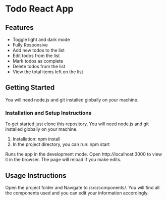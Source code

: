 # Todo React App

## Features 
- Toggle light and dark mode
- Fully Responsive
- Add new todos to the list
- Edit todos from the list
- Mark todos as complete
- Delete todos from the list
- View the total items left on the list

## Getting Started
You will need node.js and git installed globally on your machine.

### Installation and Setup Instructions
To get started just clone this repository. You will need node.js and git installed globally on your machine.

1. Installation: npm install
2. In the project directory, you can run: npm start

Runs the app in the development mode.
Open http://localhost:3000 to view it in the browser. The page will reload if you make edits.

## Usage Instructions
Open the project folder and Navigate to /src/components/.
You will find all the components used and you can edit your information accordingly.
